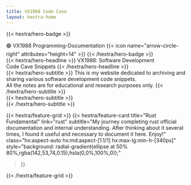 ```yaml
---
title: VX1988 Code Cave
layout: hextra-home
---
```


{{< hextra/hero-badge >}}
  <div class="hx:w-2 hx:h-2 hx:rounded-full hx:bg-primary-400"></div>
  <span>🟢 VX1988 Programming-Documentation</span>
  {{< icon name="arrow-circle-right" attributes="height=14" >}}
{{< /hextra/hero-badge >}}

<div class="hx:mt-6 hx:mb-6">
{{< hextra/hero-headline >}}
  VX1988: Software Development&nbsp;<br class="hx:sm:block hx:hidden" />Code Cave Snippets
{{< /hextra/hero-headline >}}
</div>

<div class="hx:mb-12">
{{< hextra/hero-subtitle >}}
  This is my website dedicated to archiving and sharing various software development code snippets.&nbsp;<br class="hx:sm:block hx:hidden" />  All the notes are for educational and research purposes only.
{{< /hextra/hero-subtitle >}}
</div>

<!-- one line space -->
<div class="hx:mb-6">
{{< hextra/hero-subtitle >}}   &nbsp;<br class="hx:sm:block hx:hidden" />          {{< /hextra/hero-subtitle >}}
</div>

<div class="hx:mt-6"></div>

{{< hextra/feature-grid >}}
  {{< hextra/feature-card
    title="Rust Fundamental"
    link="rust"
    subtitle="My journey completing rust official documentation and internal understanding. After thinking about it several times, I found it useful and necessary to document it here. Enjoy!"
    class="hx:aspect-auto hx:md:aspect-[1.1/1] hx:max-lg:min-h-[340px]"
    style="background: radial-gradient(ellipse at 50% 80%,rgba(142,53,74,0.15),hsla(0,0%,100%,0));"
  >}}

{{< /hextra/feature-grid >}}